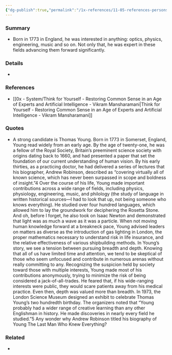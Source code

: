 ```yaml
---
{"dg-publish":true,"permalink":"/1x-references/11-05-references-persons/thomas-young/","title":"Thomas Young","dgShowBacklinks":false}
---
```



### Summary
- Born in 1773 in England, he was interested in anything: optics, physics, engineering, music and so on. Not only that, he was expert in these fields advancing them forward significantly.

### Details
- 

### References
- [[0x - System/Think for Yourself - Restoring Common Sense in an Age of Experts and Artificial Intelligence - Vikram Mansharamani\|Think for Yourself - Restoring Common Sense in an Age of Experts and Artificial Intelligence - Vikram Mansharamani]]

### Quotes
- A strong candidate is Thomas Young. Born in 1773 in Somerset, England, Young read widely from an early age. By the age of twenty-one, he was a fellow of the Royal Society, Britain’s preeminent science society with origins dating back to 1660, and had presented a paper that set the foundation of our current understanding of human vision. By his early thirties, as a practicing doctor, he had delivered a series of lectures that his biographer, Andrew Robinson, described as “covering virtually all of known science, which has never been surpassed in scope and boldness of insight.”4 Over the course of his life, Young made important contributions across a wide range of fields, including physics, physiology, engineering, music, and philology (the study of language in written historical sources—I had to look that up, not being someone who knows everything). He studied over four hundred languages, which allowed him to lay the groundwork for deciphering the Rosetta Stone. And oh, before I forget, he also took on Isaac Newton and demonstrated that light was as much a wave as it was a particle.
When not moving human knowledge forward at a breakneck pace, Young advised leaders on matters as diverse as the introduction of gas lighting in London, the proper mathematics necessary to understand risk in life insurance, and the relative effectiveness of various shipbuilding methods.
In Young’s story, we see a tension between pursuing breadth and depth. Knowing that all of us have limited time and attention, we tend to be skeptical of those who seem unfocused and contribute in numerous arenas without really committing to any. Recognizing the suspicion held by society toward those with multiple interests, Young made most of his contributions anonymously, trying to minimize the risk of being considered a jack-of-all-trades. He feared that, if his wide-ranging interests were public, they would scare patients away from his medical practice. Even then, depth was valued more than breadth.
In 1973, the London Science Museum designed an exhibit to celebrate Thomas Young’s two hundredth birthday. The organizers noted that “Young probably had a wider range of creative learning than any other Englishman in history. He made discoveries in nearly every field he studied.”5 Any wonder why Andrew Robinson titled his biography of Young The Last Man Who Knew Everything?

### Related
- 